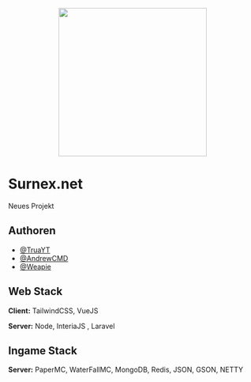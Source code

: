 
<p align="center">
  <img width="300" height="300" src="https://dev.surnex.de/branding/logo.png">
</p>


# Surnex.net

Neues Projekt


## Authoren

- [@TruaYT](https://github.com/TruaYT)
- [@AndrewCMD](https://github.com/AndrewCMD)
- [@Weapie](https://github.com/Weapie)

## Web Stack

**Client:** TailwindCSS, VueJS

**Server:** Node, InteriaJS , Laravel


## Ingame Stack

**Server:** PaperMC, WaterFallMC, MongoDB, Redis, JSON, GSON, NETTY







